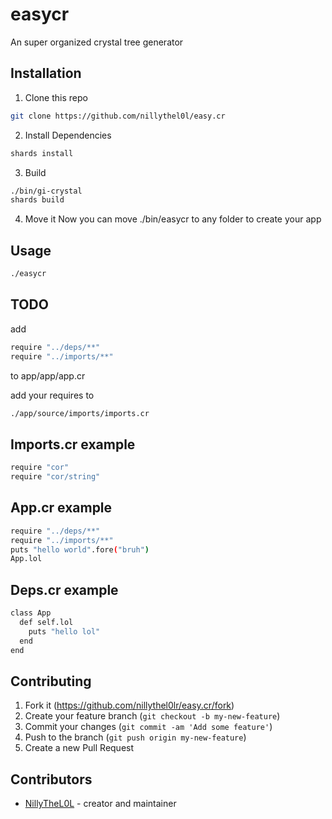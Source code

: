 # easycr

An super organized crystal tree generator
## Installation

1. Clone this repo
 ```sh
git clone https://github.com/nillythel0l/easy.cr
```
2. Install Dependencies
```sh
shards install
```
3. Build
```sh
./bin/gi-crystal
shards build
```
4. Move it
Now you can move ./bin/easycr to any folder to create your app
## Usage

```sh
./easycr
```

## TODO

add
```sh
require "../deps/**"
require "../imports/**"
```
to app/app/app.cr

add your requires to 
```sh
./app/source/imports/imports.cr
```


## Imports.cr example
```sh
require "cor"
require "cor/string"
```

## App.cr example
```sh
require "../deps/**"
require "../imports/**"
puts "hello world".fore("bruh")
App.lol
```
## Deps.cr example
```sh
class App
  def self.lol
    puts "hello lol"
  end
end
```

## Contributing

1. Fork it (<https://github.com/nillythel0lr/easy.cr/fork>)
2. Create your feature branch (`git checkout -b my-new-feature`)
3. Commit your changes (`git commit -am 'Add some feature'`)
4. Push to the branch (`git push origin my-new-feature`)
5. Create a new Pull Request

## Contributors

- [NillyTheL0L](https://github.com/nillythel0l) - creator and maintainer
